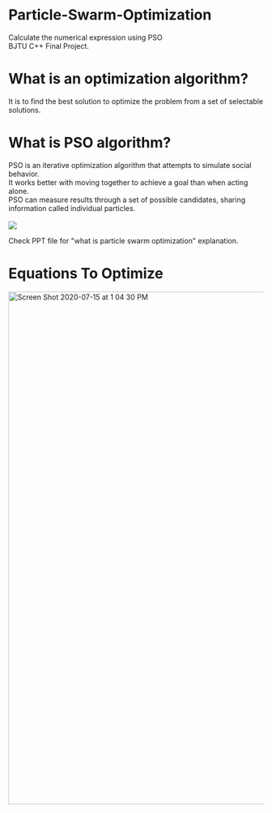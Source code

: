 # Particle-Swarm-Optimization
Calculate the numerical expression using PSO</br>
BJTU C++ Final Project.

# What is an optimization algorithm?
It is to find the best solution to optimize the problem from a set of selectable solutions.</br>

# What is PSO algorithm?
PSO is an iterative optimization algorithm that attempts to simulate social behavior.</br>
It works better with moving together to achieve a goal than when acting alone.</br>
PSO can measure results through a set of possible candidates, sharing information called individual particles.</br></br>
<img src="http://pds27.egloos.com/pds/201703/09/11/b0012811_58c138a320eca.gif">

Check PPT file for "what is particle swarm optimization" explanation.

# Equations To Optimize

<img width="1011" alt="Screen Shot 2020-07-15 at 1 04 30 PM" src="https://user-images.githubusercontent.com/46086020/87579717-fcb25e80-c69b-11ea-97ba-a68d94b3645a.png">
